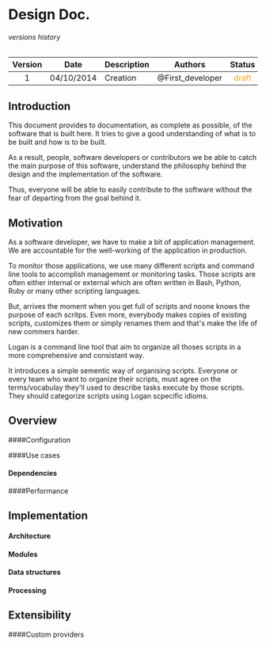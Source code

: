 # Design Doc.



###### versions history 
| Version      | Date			| Description  	| Authors         |Status|
| :---------: | :-------------:| ---------| ----------------|:--:|
| 1            | 04/10/2014    | Creation 		|@First_developer |<span style="color:orange">draft</span>|

<!--| 2            | 04/10/2014    | Creation 		|@First_developer |<span style="color:orange">draft</span>|
-->


## Introduction

This document provides to documentation, as complete as possible, of the software that is built here. It tries to give a good understanding of what is to be built and how is to be built. 

As a result, people, software developers or contributors we be able to catch the main purpose of this software, understand the philosophy behind the design and the implementation of the software. 

Thus, everyone will be able to easily contribute to the software without the fear of departing from the goal behind it.


## Motivation
As a software developer, we have to make a bit of application management. We are accountable for the well-working of the application in production. 

To monitor those applications, we use many different scripts and command line tools to accomplish management  or monitoring tasks. Those scripts are often either internal or external which are often written in Bash, Python, Ruby or many other scripting languages. 

But, arrives the moment when you get full of scripts and noone knows the purpose of each scritps. Even more, everybody makes copies of existing scripts, customizes them or simply renames them and that's make the life of new commers harder.

Logan is a command line tool that aim to organize all thoses scripts in a more comprehensive and consistant way.

It introduces a simple sementic way of organising scripts. Everyone or every team who want to organize their scripts, must agree on the terms/vocabulay they'll used to describe tasks execute by those scripts. They should categorize scripts using Logan scpecific idioms.  

  


## Overview




####Configuration


####Use cases

#### Dependencies

####Performance



## Implementation


#### Architecture  


#### Modules


#### Data structures  


#### Processing  

## Extensibility

####Custom providers



